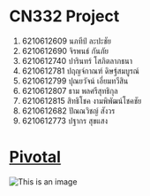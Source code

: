 # CN332 Project
1. 6210612609 นภทีป์ ละปะชัย
2. 6210612690 จิรพนธ์ กันภัย
3. 6210612740 ปารินทร์ โสภิตลาภธนา 
4. 6210612781 ปฤญจ์กาณฑ์ ดิษฐ์สมบูรณ์
5. 6210612799 ปุณยวัจน์ เอี่ยมทวีสิน 
6. 6210612807 ธาม พลศรีสุทธิกุล
7. 6210612815 สิทธิโชค งามพิพัฒน์โชคชัย
8. 6210612682 ปัณณวิชญ์ สังวร
9. 6210612773 ปฐากร สุขแสง

# [Pivotal](https://www.pivotaltracker.com/n/projects/2557028)

![This is an image](https://i.imgur.com/O452Dft.jpg)
